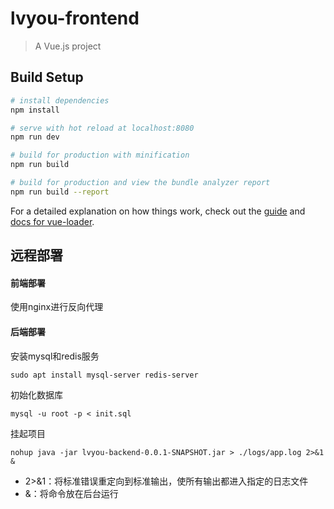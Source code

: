 # lvyou-frontend

> A Vue.js project

## Build Setup

``` bash
# install dependencies
npm install

# serve with hot reload at localhost:8080
npm run dev

# build for production with minification
npm run build

# build for production and view the bundle analyzer report
npm run build --report
```

For a detailed explanation on how things work, check out the [guide](http://vuejs-templates.github.io/webpack/) and [docs for vue-loader](http://vuejs.github.io/vue-loader).


## 远程部署

#### 前端部署

使用nginx进行反向代理

#### 后端部署

安装mysql和redis服务
```
sudo apt install mysql-server redis-server
```

初始化数据库
```
mysql -u root -p < init.sql
```

挂起项目
```
nohup java -jar lvyou-backend-0.0.1-SNAPSHOT.jar > ./logs/app.log 2>&1 &
```
- 2>&1：将标准错误重定向到标准输出，使所有输出都进入指定的日志文件
- &：将命令放在后台运行